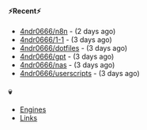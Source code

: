 #### ⚡Recent⚡

- [4ndr0666/n8n](https://github.com/4ndr0666/n8n) - (2 days ago)
- [4ndr0666/1-1](https://github.com/4ndr0666/1-1) - (3 days ago)
- [4ndr0666/dotfiles](https://github.com/4ndr0666/dotfiles) - (3 days ago)
- [4ndr0666/gpt](https://github.com/4ndr0666/gpt) - (3 days ago)
- [4ndr0666/nas](https://github.com/4ndr0666/nas) - (3 days ago)
- [4ndr0666/userscripts](https://github.com/4ndr0666/userscripts) - (3 days ago)

#### 💀
- [Engines](https://github.com/hoothin/SearchJumper/discussions/73)
- [Links](https://github.com/4ndr0666/Links/blob/main/README.md)

